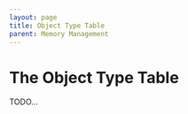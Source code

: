 ```yaml
---
layout: page
title: Object Type Table
parent: Memory Management
---
```


# The Object Type Table

TODO...